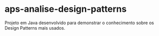 # aps-analise-design-patterns
Projeto em Java desenvolvido para demonstrar o conhecimento sobre os Design Patterns mais usados.
